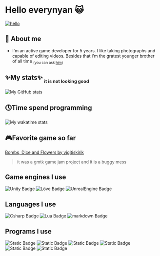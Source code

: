 # Hello everynyan 😺

[![hello](https://media.tenor.com/VUZpnT4pesUAAAAd/azumanga-daioh-hello-everyone.gif)](https://www.youtube.com/watch?v=afqBosG1CEI)

## :information_desk_person: About me

+ I'm an active game developer for 5 years. I like taking photographs and capable of editing videos. Besides that i'm the gratest younger brother of all time <sub>(you can ask [him](https://github.com/yagiziskirik))</sub>


## ✨My stats✨ <sub><sub>it is not looking good</sub></sub>
![My GitHub stats](https://github-readme-stats.vercel.app/api?username=yigitiskirik&icons=true&theme=radical)

## 🕓Time spend programming
![My wakatime stats](https://github-readme-stats.vercel.app/api/wakatime?username=yigitiskirik&theme=radical)

## 🎮Favorite game so far
<a href="https://yigitiskirik.itch.io/bombs-dices-and-flowers">Bombs, Dice and Flowers by yigitiskirik</a>
> it was a gmtk game jam project and it is a buggy mess

## Game engines I use
![Unity Badge](https://img.shields.io/badge/Unity-grey?style=flat&logo=unity)
![Löve Badge](https://img.shields.io/badge/L%C3%96VE2D-%23DE3163?style=flat)
![UnrealEngine Badge](https://img.shields.io/badge/UnrealEngine-black?style=flat&logo=unrealengine)


## Languages I use
![Csharp Badge](https://img.shields.io/badge/C%23-purple?style=flat&logo=csharp)
![Lua Badge](https://img.shields.io/badge/lua-darkblue?style=flat&logo=lua)
![markdown Badge](https://img.shields.io/badge/Markdown-black?style=flat&logo=markdown)

## Programs I use
![Static Badge](https://img.shields.io/badge/VsCode-blue?style=for-the-badge&logo=visualstudiocode)
![Static Badge](https://img.shields.io/badge/Photoshop-%23001E36?style=for-the-badge&logo=adobephotoshop)
![Static Badge](https://img.shields.io/badge/PremierePro-%239984ad?style=for-the-badge&logo=adobepremierepro)
![Static Badge](https://img.shields.io/badge/AfterEffects-%23001E36?style=for-the-badge&logo=adobeaftereffects)
![Static Badge](https://img.shields.io/badge/DaVinciResolve-orange?style=for-the-badge)
![Static Badge](https://img.shields.io/badge/sfxr-%23FFEEBE?style=for-the-badge)






